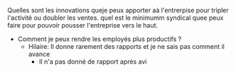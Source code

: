 Quelles sont les innovations queje peux apporter aà l'entrerpise pour tripler l'activité ou doubler les ventes. quel est le minimumm syndical quee peux faire pour pouvoir pousser l'entreprise vers le haut. 

- Comment je peux rendre les employés plus productifs ?
	- Hilaire: Il donne rarement des rapports et je ne sais pas comment il avance
		- Il n'a pas donné de rapport après avi